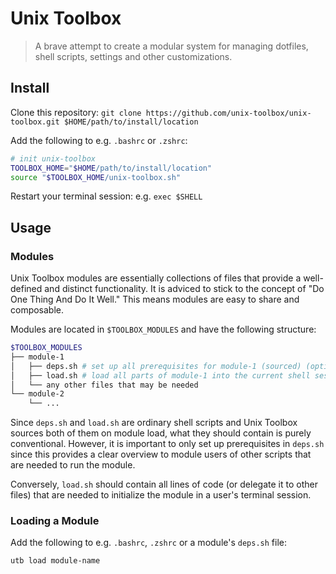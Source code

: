 # Unix Toolbox
> A brave attempt to create a modular system for managing dotfiles, shell scripts, settings and other customizations.

## Install
Clone this repository: `git clone https://github.com/unix-toolbox/unix-toolbox.git $HOME/path/to/install/location`

Add the following to e.g. `.bashrc` or `.zshrc`:
```bash
# init unix-toolbox
TOOLBOX_HOME="$HOME/path/to/install/location"
source "$TOOLBOX_HOME/unix-toolbox.sh"
```

Restart your terminal session: e.g. `exec $SHELL`

## Usage
### Modules
Unix Toolbox modules are essentially collections of files that provide a well-defined
and distinct functionality.
It is adviced to stick to the concept of "Do One Thing And Do It Well."
This means modules are easy to share and composable.

Modules are located in `$TOOLBOX_MODULES` and have the following structure:
```bash
$TOOLBOX_MODULES
├── module-1
│   ├── deps.sh # set up all prerequisites for module-1 (sourced) (optional file)
│   ├── load.sh # load all parts of module-1 into the current shell session (sourced) (optional file)
│   └── any other files that may be needed
└── module-2
    └── ...
```
Since `deps.sh` and `load.sh` are ordinary shell scripts and Unix Toolbox sources
both of them on module load, what they should contain is purely conventional.
However, it is important to only set up prerequisites in `deps.sh` since this
provides a clear overview to module users of other scripts that are needed to run the
module.

Conversely, `load.sh` should contain all lines of code (or delegate it to other files)
that are needed to initialize the module in a user's terminal session.


### Loading a Module
Add the following to e.g. `.bashrc`, `.zshrc` or a module's `deps.sh` file:
```bash
utb load module-name
```
